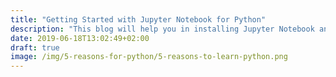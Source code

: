 ```yaml
---
title: "Getting Started with Jupyter Notebook for Python"
description: "This blog will help you in installing Jupyter Notebook and exploring its various functionalities for programming in Python."
date: 2019-06-18T13:02:49+02:00
draft: true
image: /img/5-reasons-for-python/5-reasons-to-learn-python.png
---
```


